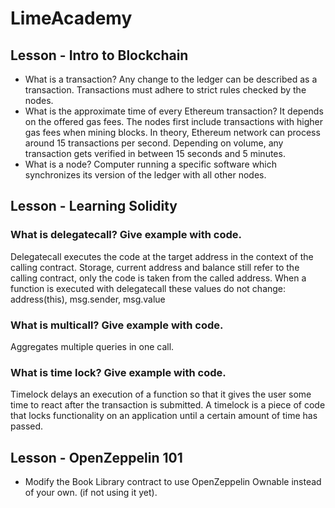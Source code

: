 # LimeAcademy

## Lesson - Intro to Blockchain

- What is a transaction? Any change to the ledger can be described as a transaction. Transactions must adhere to strict rules checked by the nodes.
- What is the approximate time of every Ethereum transaction? It depends on the offered gas fees. The nodes first include transactions with higher gas fees when mining blocks. In theory, Ethereum network can process around 15 transactions per second. Depending on volume, any transaction gets verified in between 15 seconds and 5 minutes.
- What is a node? Computer running a specific software which synchronizes its version of the ledger with all other nodes.

## Lesson - Learning Solidity

### What is delegatecall? Give example with code.

Delegatecall executes the code at the target address in the context of the calling contract. Storage, current address and balance still refer to the calling contract, only the code is taken from the called address.
When a function is executed with delegatecall these values do not change: address(this), msg.sender, msg.value

### What is multicall? Give example with code.

Aggregates multiple queries in one call.

### What is time lock? Give example with code.

Timelock delays an execution of a function so that it gives the user some time to react after the transaction is submitted.
A timelock is a piece of code that locks functionality on an application until a certain amount of time has passed.

## Lesson - OpenZeppelin 101

- Modify the Book Library contract to use OpenZeppelin Ownable instead of your own. (if not using it yet).
